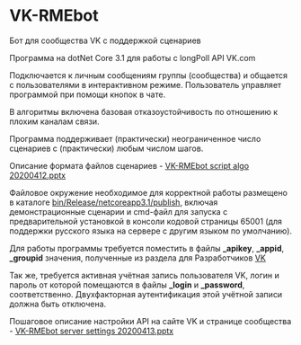 # VK-RMEbot
Бот для сообщества VK с поддержкой сценариев

Программа на dotNet Core 3.1 для работы с longPoll API VK.com

Подключается к личным сообщениям группы (сообщества) и общается с пользователями в интерактивном режиме.
Пользователь управляет программой при помощи кнопок в чате.

В алгоритмы включена базовая отказоустойчивость по отношению к плохим каналам связи.

Программа поддерживает (практически) неограниченное число сценариев с (практически) любым числом шагов.

Описание формата файлов сценариев - [VK-RMEbot script algo 20200412.pptx](VK-RMEbot%20script%20algo%2020200412.pptx)

Файловое окружение необходимое для корректной работы размещено в каталоге [bin/Release/netcoreapp3.1/publish](bin/Release/netcoreapp3.1/publish), включая демонстрационные сценарии и cmd-файл для запуска с предварительной установкой в консоли кодовой страницы 65001 (для поддержки русского языка на сервере с другим языком по умолчанию). 

Для работы программы требуется поместить в файлы **_apikey**, **_appid**, **_groupid** значения, полученные из раздела для Разработчиков [VK](https://vk.com/dev)

Так же, требуется активная учётная запись пользователя VK, логин и пароль от которой помещаются в файлы **_login** и **_password**, соответственно. 
Двухфакторная аутентификация этой учётной записи должна быть отключена.

Пошаговое описание настройки API на сайте VK и странице сообщества - [VK-RMEbot server settings 20200413.pptx](VK-RMEbot%20server%20settings%2020200413.pptx)


